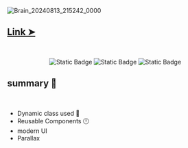 ![Brain_20240813_215242_0000](https://github.com/user-attachments/assets/9294c2d0-6cdf-4bb7-b0e6-82d32a226052)
<br/>
## [Link ➤ ](https://weatheriox.web.app/)

<br/>
<p align="center">

<img alt="Static Badge" src="https://img.shields.io/badge/React-blue?style=flat-square&logo=react">
<img alt="Static Badge" src="https://img.shields.io/badge/tailwind-white?style=flat-square&logo=tailwindcss&color=black">
<img alt="Static Badge" src="https://img.shields.io/badge/axios-red?style=flat-square&logo=axios&color=red">
</p>

## summary 🚀
<br/>

- Dynamic class used 🎃
- Reusable Components  🕛
- modern UI
- Parallax



